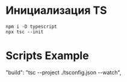 # Инициализация TS 

```
npm i -D typescript
npx tsc --init
```


# Scripts Example

"build": "tsc --project ./tsconfig.json --watch",